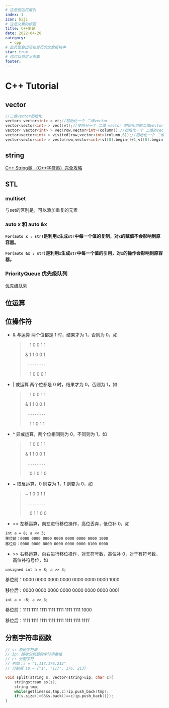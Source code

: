 ```yaml
---
# 这是侧边栏索引
index: 1
icon: biji
# 这是文章的标题
title: C++笔记
date: 2022-04-20
category:
  - cpp
# 此页面会出现在首页的文章板块中
star: true
# 你可以自定义页脚
footer: 
---
```


# C++ Tutorial



## vector

```cpp
//二维vector初始化
vector< vector<int> > vt;//初始化一个 二维vector
vector<vector<int> > vect(vt);//使用另一个 二维 vector 初始化当前二维vector
vector< vector<int> > vec(row,vector<int>(column));//初始化一个 二维的vector 行row,列column,且值为0
vector<vector<int> > visited(row,vector<int>(column,6));//初始化一个 二维vector 行row,列column ,且 值为data=6 自定义data;
vector<vector<int> > vecto(row,vector<int>(vt[0].begin()+1,vt[0].begin()+3));////初始化一个 二维vector 行row,第二个参数为一维vector;
```



## string

[C++ String类 （C++字符串）完全攻略](http://c.biancheng.net/view/400.html)



## STL

### multiset

与set的区别是，可以添加重复的元素

### auto x 和 auto &x

**`For(auto x : str)`是利用`x`生成`str`中每一个值的复制，对`x`的赋值不会影响到原容器。**

**`For(auto &x : str)`是利用`x`生成`str`中每一个值的引用，对`x`的操作会影响到原容器。**



### PriorityQueue 优先级队列

[优先级队列](https://blog.csdn.net/qjh5606/article/details/81630611)



## 位运算

## **位操作符**

- & 与运算 两个位都是 1 时，结果才为 1，否则为 0，如

  > &emsp;1 0 0 1 1
  >
  > & 1 1 0 0 1 
  >
  > &nbsp;&nbsp;`--------`
  >
  > &emsp;1 0 0 0 1

- | 或运算 两个位都是 0 时，结果才为 0，否则为 1，如

  > &emsp;1 0 0 1 1
  >
  > & 1 1 0 0 1 
  >
  > &nbsp;&nbsp;`--------`
  >
  > &emsp;1 1 0 1 1

- ^ 异或运算，两个位相同则为 0，不同则为 1，如

  > &emsp;1 0 0 1 1
  >
  > & 1 1 0 0 1 
  >
  > &nbsp;&nbsp;`--------`
  >
  > &emsp;0 1 0 1 0

- ~ 取反运算，0 则变为 1，1 则变为 0，如

  > ~ 1 0 0 1 1 
  >
  > &nbsp;&nbsp;`--------` 
  >
  > &emsp;0 1 1 0 0

- << 左移运算，向左进行移位操作，高位丢弃，低位补 0，如

```
int a = 8; a << 3; 
移位前：0000 0000 0000 0000 0000 0000 0000 1000 
移位后：0000 0000 0000 0000 0000 0000 0100 0000
```

- \>\> 右移运算，向右进行移位操作，对无符号数，高位补 0，对于有符号数，高位补符号位，如

`unsigned int a = 8; a >> 3;`

移位前：0000 0000 0000 0000 0000 0000 0000 1000 

移位后：0000 0000 0000 0000 0000 0000 0000 0001

`int a = -8; a >> 3; `

移位前：1111 1111 1111 1111 1111 1111 1111 1000 

移位后：1111 1111 1111 1111 1111 1111 1111 1111`



## 分割字符串函数

```cpp
// s: 原始字符串
// ip: 接收分割后的字符串数组
// c: 分割字符
// 例如：s = "1.117.176.213"
// 分割后 ip = {"1", "117", 176, 213}

void split(string s, vector<string>&ip, char c){
    stringstream ss(s);
    string tmp;
    while(getline(ss,tmp,c))ip.push_back(tmp);
    if(s.size()>0&&s.back()==c)ip.push_back({});
}
```

